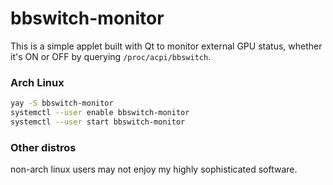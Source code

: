 # bbswitch-monitor

This is a simple applet built with Qt to monitor external GPU status, whether it's ON or OFF by querying `/proc/acpi/bbswitch`.


### Arch Linux

```bash
yay -S bbswitch-monitor
systemctl --user enable bbswitch-monitor
systemctl --user start bbswitch-monitor
```

### Other distros

non-arch linux users may not enjoy my highly sophisticated software.